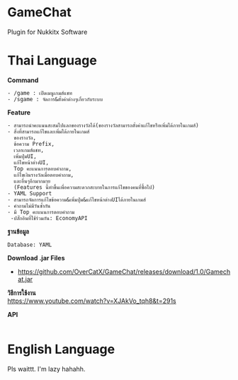 # GameChat
Plugin for Nukkitx Software


# Thai Language
**Command**<br>
```
- /game : เปิดเมนูเกมส์แชท
- /sgame : จัดการ&ตั้งค่าต่างๆเกี่ยวกับระบบ

```
**Feature**<br>
```
- สามารถนำคะแนนสะสมไปแลกของรางวัลได้(ของรางวัลสามารถตั้งค่าแก้ไขหรือเพิ่มได้ภายในเกมส์)
- สิ่งที่สามารถแก้ไขและเพิ่มได้ภายในเกมส์
  ของรางวัล, 
  ข้อความ Prefix, 
  เวลาเกมส์แชท, 
  เพิ่มปุ่มUI, 
  แก้ไขหน้าต่างUI, 
  Top คะแนนการตอบคำถาม, 
  แก้ไขเงินรางวัลเมื่อตอบคำถาม,
  และอื่นๆอีกมากมาย
  (Features นี้ทำขึ้นเพื่อความสะดวกสะบายในการแก้ไขของคนที่ซื้อไป)
- YAML Support
- สามารถจัดการแก้ไขข้อความ&เพิ่มปุ่ม&แก้ไขหน้าต่างUIได้ภายในเกมส์
- คำถามไม่มีวันซ้ำกัน
- มี Top คะแนนการตอบคำถาม
 -ปลั๊กอินที่ใช้ร่วมกัน: EconomyAPI
 ```
**ฐานข้อมูล**<br>
```
Database: YAML
```

**Download .jar Files**<br>
- https://github.com/OverCatX/GameChat/releases/download/1.0/Gamechat.jar

**วิธีการใช้งาน**<br>
https://www.youtube.com/watch?v=XJAkVo_tqh8&t=291s

**API**<br>
```

```
# English Language
Pls waittt. I'm lazy hahahh.
